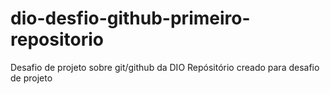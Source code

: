 # dio-desfio-github-primeiro-repositorio
Desafio de projeto sobre git/github da DIO
Repósitório creado para desafio de projeto
